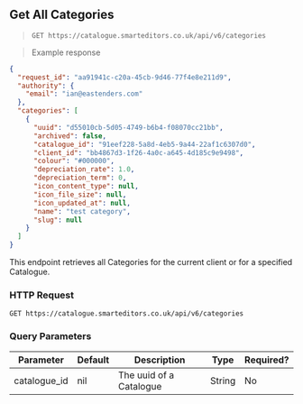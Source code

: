 ## Get All Categories

> `GET https://catalogue.smarteditors.co.uk/api/v6/categories`

> Example response

```json
{
  "request_id": "aa91941c-c20a-45cb-9d46-77f4e8e211d9",
  "authority": {
    "email": "ian@eastenders.com"
  },
  "categories": [
    {
      "uuid": "d55010cb-5d05-4749-b6b4-f08070cc21bb",
      "archived": false,
      "catalogue_id": "91eef228-5a8d-4eb5-9a44-22af1c6307d0",
      "client_id": "bb4867d3-1f26-4a0c-a645-4d185c9e9498",
      "colour": "#000000",
      "depreciation_rate": 1.0,
      "depreciation_term": 0,
      "icon_content_type": null,
      "icon_file_size": null,
      "icon_updated_at": null,
      "name": "test category",
      "slug": null
    }
  ]
}
```

This endpoint retrieves all Categories for the current client or for a specified Catalogue. 


### HTTP Request

`GET https://catalogue.smarteditors.co.uk/api/v6/categories`


### Query Parameters

Parameter | Default | Description | Type | Required?
--------- | ------- | ----------- | ---- | --------
catalogue_id | nil | The uuid of a Catalogue | String | No